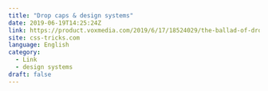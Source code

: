 ```yaml
---
title: "Drop caps & design systems"
date: 2019-06-19T14:25:24Z
link: https://product.voxmedia.com/2019/6/17/18524029/the-ballad-of-drop-caps-and-design-systems?utm_medium=RSS&utm_source=news.12bit.vn
site: css-tricks.com
language: English
category:
  - Link
  - design systems
draft: false
---
```

